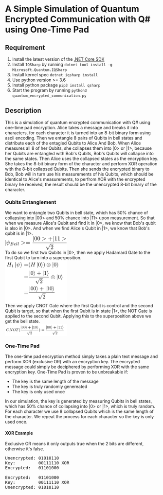 # A Simple Simulation of Quantum Encrypted Communication with Q# using One-Time Pad

## Requirement
1. Install the latest version of the [.NET Core SDK](https://dotnet.microsoft.com)
2. Install `IQSharp` by running `dotnet tool install -g Microsoft.Quantum.IQSharp`
3. Install kernel spec `dotnet iqsharp install`
4. Use python version >= 3.6
5. Install python package `pip3 install qsharp`
6. Start the program by running `python3 quantum_encrypted_communication.py`

## Description
This is a simulation of quantum encrypted communication with Q# using one-time pad encryption. Alice takes a message and breaks it into characters, for each character it is turned into an 8-bit binary form using ascii encoding. Then we entangle 8 pairs of Qubits in bell states and distribute each of the entagled Qubits to Alice And Bob. When Alice measures all 8 of her Qubits, she collapses them into |0> or |1>, because her Qubits are entangled with Bob's Qubits, Bob's Qubits will collapse into the same states. Then Alice uses the collapsed states as the encryption key. She takes the 8-bit binary form of the character and perform XOR operation with the 8-bit collapsed Qubits. Then she sends the encrypted binary to Bob, Bob will in turn use his measurements of his Qubits, which should be identical to Alice's measurements, to perfrom XOR with the encrypted binary he received, the result should be the unencrypted 8-bit binary of the character.

### Qubits Entanglement
We want to entangle two Qubits in bell state, which has 50% chance of collapsing into |00> and 50% chance into |11> upon measurement. So that when we measure Alice's Qubit and find it in |0>, we know that Bob's qubit is also in |0>. And when we find Alice's Qubit in |1>, we know that Bob's qubit is in |1>.
<br/> 
<img src="./img/bell_state.png"  width="40%" align="middle">
<br/> 
To do so we first two Qubits in |0>, then we apply Hadamard Gate to the first Qubit to turn into a superposition.
<br/>
<img src="./img/superposition.png"  width="40%" align="middle">
<br/> 
Then we apply CNOT Gate where the first Qubit is control and the second Qubit is target, so that when the first Qubit is in state |1>, the NOT Gate is applied to the second Qubit. Applying this to the superposition above we get the bell state.
<br/>
<img src="./img/cnot.png"  width="40%" align="middle">

### One-Time Pad
The one-time pad encryption method simply takes a plain text message and perform XOR (exclusive OR) with an encryption key. The encrypted message could simply be deciphered by performing XOR with the same encryption key. One-Time Pad is proven to be unbreakable if:

* The key is the same length of the message
* The key is truly randomly genereated
* The key is only used once

In our simulation, the key is generated by measuring Qubits in bell states, which has 50% chance of collapsing into |0> or |1>, which is truly random. For each character we use 8 collapsed Qubits which is the same length of the character. We repeat the process for each character so the key is only used once.

#### XOR Example
Exclusive OR means it only outputs true when the 2 bits are different, otherwise it's false.
<pre>
Unencrypted: 01010110
Key:         00111110 XOR
Encrypted:   01101000

Encrypted:   01101000
Key:         00111110 XOR
Unencrypted: 01010110
</pre>